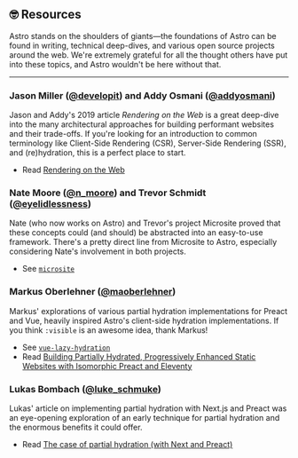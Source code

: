 ## 🤓 Resources

Astro stands on the shoulders of giants—the foundations of Astro can be found in writing, technical deep-dives, and various open source projects around the web. We're extremely grateful for all the thought others have put into these topics, and Astro wouldn't be here without that.

---

### Jason Miller ([@developit](https://twitter.com/_developit)) and Addy Osmani ([@addyosmani](https://twitter.com/addyosmani))

Jason and Addy's 2019 article _Rendering on the Web_ is a great deep-dive into the many architectural approaches for building performant websites and their trade-offs. If you're looking for an introduction to common terminology like Client-Side Rendering (CSR), Server-Side Rendering (SSR), and (re)hydration, this is a perfect place to start.

- Read [Rendering on the Web](https://developers.google.com/web/updates/2019/02/rendering-on-the-web)

### Nate Moore ([@n_moore](https://twitter.com/n_moore)) and Trevor Schmidt ([@eyelidlessness](https://twitter.com/eyelidlessness))

Nate (who now works on Astro) and Trevor's project Microsite proved that these concepts could (and should) be abstracted into an easy-to-use framework. There's a pretty direct line from Microsite to Astro, especially considering Nate's involvement in both projects.

- See [`microsite`](https://github.com/natemoo-re/microsite)

### Markus Oberlehner ([@maoberlehner](https://twitter.com/maoberlehner))

Markus' explorations of various partial hydration implementations for Preact and Vue, heavily inspired Astro's client-side hydration implementations. If you think `:visible` is an awesome idea, thank Markus!

- See [`vue-lazy-hydration`](https://github.com/maoberlehner/vue-lazy-hydration)
- Read [Building Partially Hydrated, Progressively Enhanced Static Websites with Isomorphic Preact and Eleventy](https://markus.oberlehner.net/blog/building-partially-hydrated-progressively-enhanced-static-websites-with-isomorphic-preact-and-eleventy/)

### Lukas Bombach ([@luke_schmuke](https://twitter.com/luke_schmuke))

Lukas' article on implementing partial hydration with Next.js and Preact was an eye-opening exploration of an early technique for partial hydration and the enormous benefits it could offer.

- Read [The case of partial hydration (with Next and Preact)](https://medium.com/@luke_schmuke/how-we-achieved-the-best-web-performance-with-partial-hydration-20fab9c808d5)

